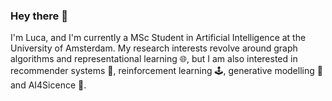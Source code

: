 ### Hey there 👋 

I'm Luca, and I'm currently a MSc Student in Artificial Intelligence at the University of Amsterdam. My research interests revolve around graph algorithms and representational learning 🌐, but I am also interested in recommender systems 🎯, reinforcement learning 🕹️, generative modelling 🪸 and AI4Sicence 🧬.



<!--
**lucapantea/lucapantea** is a ✨ _special_ ✨ repository because its `README.md` (this file) appears on your GitHub profile.

Here are some ideas to get you started:

- 🔭 I’m currently working on ...
- 🌱 I’m currently learning ...
- 👯 I’m looking to collaborate on ...
- 🤔 I’m looking for help with ...
- 💬 Ask me about ...
- 📫 How to reach me: ...
- 😄 Pronouns: ...
- ⚡ Fun fact: ...

